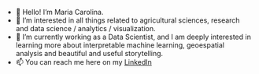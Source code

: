 - 👋 Hello! I’m Maria Carolina.
- 👀 I’m interested in all things related to agricultural sciences, research and data science / analytics / visualization.
- 🌱 I’m currently working as a Data Scientist, and I am deeply interested in learning more about interpretable machine learning, geoespatial analysis and
beautiful and useful storytelling.
- 📫 You can reach me here on my [LinkedIn](https://www.linkedin.com/in/mariacsandrea/) 

<!---
mcarolinaa/mcarolinaa is a ✨ special ✨ repository because its `README.md` (this file) appears on your GitHub profile.
You can click the Preview link to take a look at your changes.
--->
